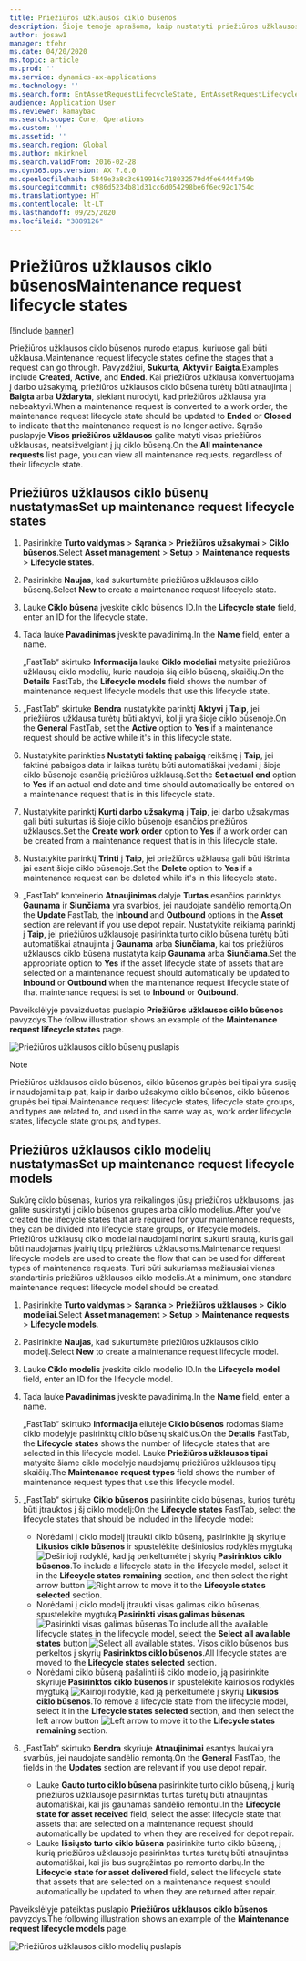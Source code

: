 ```yaml
---
title: Priežiūros užklausos ciklo būsenos
description: Šioje temoje aprašoma, kaip nustatyti priežiūros užklausos ciklo būsenas modulyje „Turto valdymas“.
author: josaw1
manager: tfehr
ms.date: 04/20/2020
ms.topic: article
ms.prod: ''
ms.service: dynamics-ax-applications
ms.technology: ''
ms.search.form: EntAssetRequestLifecycleState, EntAssetRequestLifecycleModel
audience: Application User
ms.reviewer: kamaybac
ms.search.scope: Core, Operations
ms.custom: ''
ms.assetid: ''
ms.search.region: Global
ms.author: mkirknel
ms.search.validFrom: 2016-02-28
ms.dyn365.ops.version: AX 7.0.0
ms.openlocfilehash: 5849e3a8c3c619916c718032579d4fe6444fa49b
ms.sourcegitcommit: c986d5234b81d31cc6d054298be6f6ec92c1754c
ms.translationtype: HT
ms.contentlocale: lt-LT
ms.lasthandoff: 09/25/2020
ms.locfileid: "3889126"
---
```

# <a name="maintenance-request-lifecycle-states"></a><span data-ttu-id="7d26c-103">Priežiūros užklausos ciklo būsenos</span><span class="sxs-lookup"><span data-stu-id="7d26c-103">Maintenance request lifecycle states</span></span>

[!include [banner](../../includes/banner.md)]

 


<span data-ttu-id="7d26c-104">Priežiūros užklausos ciklo būsenos nurodo etapus, kuriuose gali būti užklausa.</span><span class="sxs-lookup"><span data-stu-id="7d26c-104">Maintenance request lifecycle states define the stages that a request can go through.</span></span> <span data-ttu-id="7d26c-105">Pavyzdžiui, **Sukurta**, **Aktyvi**ir **Baigta**.</span><span class="sxs-lookup"><span data-stu-id="7d26c-105">Examples include **Created**, **Active**, and **Ended**.</span></span> <span data-ttu-id="7d26c-106">Kai priežiūros užklausa konvertuojama į darbo užsakymą, priežiūros užklausos ciklo būsena turėtų būti atnaujinta į **Baigta** arba **Uždaryta**, siekiant nurodyti, kad priežiūros užklausa yra nebeaktyvi.</span><span class="sxs-lookup"><span data-stu-id="7d26c-106">When a maintenance request is converted to a work order, the maintenance request lifecycle state should be updated to **Ended** or **Closed** to indicate that the maintenance request is no longer active.</span></span> <span data-ttu-id="7d26c-107">Sąrašo puslapyje **Visos priežiūros užklausos** galite matyti visas priežiūros užklausas, neatsižvelgiant į jų ciklo būseną.</span><span class="sxs-lookup"><span data-stu-id="7d26c-107">On the **All maintenance requests** list page, you can view all maintenance requests, regardless of their lifecycle state.</span></span>

## <a name="set-up-maintenance-request-lifecycle-states"></a><span data-ttu-id="7d26c-108">Priežiūros užklausos ciklo būsenų nustatymas</span><span class="sxs-lookup"><span data-stu-id="7d26c-108">Set up maintenance request lifecycle states</span></span>

1. <span data-ttu-id="7d26c-109">Pasirinkite **Turto valdymas** \> **Sąranka** \> **Priežiūros užsakymai** \> **Ciklo būsenos**.</span><span class="sxs-lookup"><span data-stu-id="7d26c-109">Select **Asset management** \> **Setup** \> **Maintenance requests** \> **Lifecycle states**.</span></span>
2. <span data-ttu-id="7d26c-110">Pasirinkite **Naujas**, kad sukurtumėte priežiūros užklausos ciklo būseną.</span><span class="sxs-lookup"><span data-stu-id="7d26c-110">Select **New** to create a maintenance request lifecycle state.</span></span>
3. <span data-ttu-id="7d26c-111">Lauke **Ciklo būsena** įveskite ciklo būsenos ID.</span><span class="sxs-lookup"><span data-stu-id="7d26c-111">In the **Lifecycle state** field, enter an ID for the lifecycle state.</span></span>
4. <span data-ttu-id="7d26c-112">Tada lauke **Pavadinimas** įveskite pavadinimą.</span><span class="sxs-lookup"><span data-stu-id="7d26c-112">In the **Name** field, enter a name.</span></span>

    <span data-ttu-id="7d26c-113">„FastTab“ skirtuko **Informacija** lauke **Ciklo modeliai** matysite priežiūros užklausų ciklo modelių, kurie naudoja šią ciklo būseną, skaičių.</span><span class="sxs-lookup"><span data-stu-id="7d26c-113">On the **Details** FastTab, the **Lifecycle models** field shows the number of maintenance request lifecycle models that use this lifecycle state.</span></span>

5. <span data-ttu-id="7d26c-114">„FastTab" skirtuke **Bendra** nustatykite parinktį **Aktyvi** į **Taip**, jei priežiūros užklausa turėtų būti aktyvi, kol ji yra šioje ciklo būsenoje.</span><span class="sxs-lookup"><span data-stu-id="7d26c-114">On the **General** FastTab, set the **Active** option to **Yes** if a maintenance request should be active while it's in this lifecycle state.</span></span>
6. <span data-ttu-id="7d26c-115">Nustatykite parinkties **Nustatyti faktinę pabaigą** reikšmę į **Taip**, jei faktinė pabaigos data ir laikas turėtų būti automatiškai įvedami į šioje ciklo būsenoje esančią priežiūros užklausą.</span><span class="sxs-lookup"><span data-stu-id="7d26c-115">Set the **Set actual end** option to **Yes** if an actual end date and time should automatically be entered on a maintenance request that is in this lifecycle state.</span></span>
7. <span data-ttu-id="7d26c-116">Nustatykite parinktį **Kurti darbo užsakymą** į **Taip**, jei darbo užsakymas gali būti sukurtas iš šioje ciklo būsenoje esančios priežiūros užklausos.</span><span class="sxs-lookup"><span data-stu-id="7d26c-116">Set the **Create work order** option to **Yes** if a work order can be created from a maintenance request that is in this lifecycle state.</span></span>
8. <span data-ttu-id="7d26c-117">Nustatykite parinktį **Trinti** į **Taip**, jei priežiūros užklausa gali būti ištrinta jai esant šioje ciklo būsenoje.</span><span class="sxs-lookup"><span data-stu-id="7d26c-117">Set the **Delete** option to **Yes** if a maintenance request can be deleted while it's in this lifecycle state.</span></span>
9. <span data-ttu-id="7d26c-118">„FastTab“ konteinerio **Atnaujinimas** dalyje **Turtas** esančios parinktys **Gaunama** ir **Siunčiama** yra svarbios, jei naudojate sandėlio remontą.</span><span class="sxs-lookup"><span data-stu-id="7d26c-118">On the **Update** FastTab, the **Inbound** and **Outbound** options in the **Asset** section are relevant if you use depot repair.</span></span> <span data-ttu-id="7d26c-119">Nustatykite reikiamą parinktį į **Taip**, jei priežiūros užklausoje pasirinkta turto ciklo būsena turėtų būti automatiškai atnaujinta į **Gaunama** arba **Siunčiama**, kai tos priežiūros užklausos ciklo būsena nustatyta kaip **Gaunama** arba **Siunčiama**.</span><span class="sxs-lookup"><span data-stu-id="7d26c-119">Set the appropriate option to **Yes** if the asset lifecycle state of assets that are selected on a maintenance request should automatically be updated to **Inbound** or **Outbound** when the maintenance request lifecycle state of that maintenance request is set to **Inbound** or **Outbound**.</span></span>

<span data-ttu-id="7d26c-120">Paveikslėlyje pavaizduotas puslapio **Priežiūros užklausos ciklo būsenos** pavyzdys.</span><span class="sxs-lookup"><span data-stu-id="7d26c-120">The follow illustration shows an example of the **Maintenance request lifecycle states** page.</span></span>

![Priežiūros užklausos ciklo būsenų puslapis](media/02-setup-for-requests.png)

> [!NOTE]
> <span data-ttu-id="7d26c-122">Priežiūros užklausos ciklo būsenos, ciklo būsenos grupės bei tipai yra susiję ir naudojami taip pat, kaip ir darbo užsakymo ciklo būsenos, ciklo būsenos grupės bei tipai.</span><span class="sxs-lookup"><span data-stu-id="7d26c-122">Maintenance request lifecycle states, lifecycle state groups, and types are related to, and used in the same way as, work order lifecycle states, lifecycle state groups, and types.</span></span> 

## <a name="set-up-maintenance-request-lifecycle-models"></a><span data-ttu-id="7d26c-123">Priežiūros užklausos ciklo modelių nustatymas</span><span class="sxs-lookup"><span data-stu-id="7d26c-123">Set up maintenance request lifecycle models</span></span>

<span data-ttu-id="7d26c-124">Sukūrę ciklo būsenas, kurios yra reikalingos jūsų priežiūros užklausoms, jas galite suskirstyti į ciklo būsenos grupes arba ciklo modelius.</span><span class="sxs-lookup"><span data-stu-id="7d26c-124">After you've created the lifecycle states that are required for your maintenance requests, they can be divided into lifecycle state groups, or lifecycle models.</span></span> <span data-ttu-id="7d26c-125">Priežiūros užklausų ciklo modeliai naudojami norint sukurti srautą, kuris gali būti naudojamas įvairių tipų priežiūros užklausoms.</span><span class="sxs-lookup"><span data-stu-id="7d26c-125">Maintenance request lifecycle models are used to create the flow that can be used for different types of maintenance requests.</span></span> <span data-ttu-id="7d26c-126">Turi būti sukuriamas mažiausiai vienas standartinis priežiūros užklausos ciklo modelis.</span><span class="sxs-lookup"><span data-stu-id="7d26c-126">At a minimum, one standard maintenance request lifecycle model should be created.</span></span>

1. <span data-ttu-id="7d26c-127">Pasirinkite **Turto valdymas** \> **Sąranka** \> **Priežiūros užklausos** \> **Ciklo modeliai**.</span><span class="sxs-lookup"><span data-stu-id="7d26c-127">Select **Asset management** \> **Setup** \> **Maintenance requests** \> **Lifecycle models**.</span></span>
2. <span data-ttu-id="7d26c-128">Pasirinkite **Naujas**, kad sukurtumėte priežiūros užklausos ciklo modelį.</span><span class="sxs-lookup"><span data-stu-id="7d26c-128">Select **New** to create a maintenance request lifecycle model.</span></span>
3. <span data-ttu-id="7d26c-129">Lauke **Ciklo modelis** įveskite ciklo modelio ID.</span><span class="sxs-lookup"><span data-stu-id="7d26c-129">In the **Lifecycle model** field, enter an ID for the lifecycle model.</span></span>
4. <span data-ttu-id="7d26c-130">Tada lauke **Pavadinimas** įveskite pavadinimą.</span><span class="sxs-lookup"><span data-stu-id="7d26c-130">In the **Name** field, enter a name.</span></span>

    <span data-ttu-id="7d26c-131">„FastTab“ skirtuko **Informacija** eilutėje **Ciklo būsenos** rodomas šiame ciklo modelyje pasirinktų ciklo būsenų skaičius.</span><span class="sxs-lookup"><span data-stu-id="7d26c-131">On the **Details** FastTab, the **Lifecycle states** shows the number of lifecycle states that are selected in this lifecycle model.</span></span> <span data-ttu-id="7d26c-132">Lauke **Priežiūros užklausos tipai** matysite šiame ciklo modelyje naudojamų priežiūros užklausos tipų skaičių.</span><span class="sxs-lookup"><span data-stu-id="7d26c-132">The **Maintenance request types** field shows the number of maintenance request types that use this lifecycle model.</span></span>

5. <span data-ttu-id="7d26c-133">„FastTab“ skirtuke **Ciklo būsenos** pasirinkite ciklo būsenas, kurios turėtų būti įtrauktos į šį ciklo modelį:</span><span class="sxs-lookup"><span data-stu-id="7d26c-133">On the **Lifecycle states** FastTab, select the lifecycle states that should be included in the lifecycle model:</span></span>

    - <span data-ttu-id="7d26c-134">Norėdami į ciklo modelį įtraukti ciklo būseną, pasirinkite ją skyriuje **Likusios ciklo būsenos** ir spustelėkite dešiniosios rodyklės mygtuką ![Dešinioji rodyklė](media/03-setup-for-requests.png), kad ją perkeltumėte į skyrių **Pasirinktos ciklo būsenos**.</span><span class="sxs-lookup"><span data-stu-id="7d26c-134">To include a lifecycle state in the lifecycle model, select it in the **Lifecycle states remaining** section, and then select the right arrow button ![Right arrow](media/03-setup-for-requests.png) to move it to the **Lifecycle states selected** section.</span></span>
    - <span data-ttu-id="7d26c-135">Norėdami į ciklo modelį įtraukti visas galimas ciklo būsenas, spustelėkite mygtuką **Pasirinkti visas galimas būsenas** ![Pasirinkti visas galimas būsenas](media/04-setup-for-requests.png).</span><span class="sxs-lookup"><span data-stu-id="7d26c-135">To include all the available lifecycle states in the lifecycle model, select the **Select all available states** button ![Select all available states](media/04-setup-for-requests.png).</span></span> <span data-ttu-id="7d26c-136">Visos ciklo būsenos bus perkeltos į skyrių **Pasirinktos ciklo būsenos**.</span><span class="sxs-lookup"><span data-stu-id="7d26c-136">All lifecycle states are moved to the **Lifecycle states selected** section.</span></span>
    - <span data-ttu-id="7d26c-137">Norėdami ciklo būseną pašalinti iš ciklo modelio, ją pasirinkite skyriuje **Pasirinktos ciklo būsenos** ir spustelėkite kairiosios rodyklės mygtuką ![Kairioji rodyklė](media/05-setup-for-requests.png), kad ją perkeltumėte į skyrių **Likusios ciklo būsenos**.</span><span class="sxs-lookup"><span data-stu-id="7d26c-137">To remove a lifecycle state from the lifecycle model, select it in the **Lifecycle states selected** section, and then select the left arrow button ![Left arrow](media/05-setup-for-requests.png) to move it to the **Lifecycle states remaining** section.</span></span>

6. <span data-ttu-id="7d26c-138">„FastTab“ skirtuko **Bendra** skyriuje **Atnaujinimai** esantys laukai yra svarbūs, jei naudojate sandėlio remontą.</span><span class="sxs-lookup"><span data-stu-id="7d26c-138">On the **General** FastTab, the fields in the **Updates** section are relevant if you use depot repair.</span></span>

    - <span data-ttu-id="7d26c-139">Lauke **Gauto turto ciklo būsena** pasirinkite turto ciklo būseną, į kurią priežiūros užklausoje pasirinktas turtas turėtų būti atnaujintas automatiškai, kai jis gaunamas sandėlio remontui.</span><span class="sxs-lookup"><span data-stu-id="7d26c-139">In the **Lifecycle state for asset received** field, select the asset lifecycle state that assets that are selected on a maintenance request should automatically be updated to when they are received for depot repair.</span></span>
    - <span data-ttu-id="7d26c-140">Lauke **Išsiųsto turto ciklo būsena** pasirinkite turto ciklo būseną, į kurią priežiūros užklausoje pasirinktas turtas turėtų būti atnaujintas automatiškai, kai jis bus sugrąžintas po remonto darbų.</span><span class="sxs-lookup"><span data-stu-id="7d26c-140">In the **Lifecycle state for asset delivered** field, select the lifecycle state that assets that are selected on a maintenance request should automatically be updated to when they are returned after repair.</span></span>

<span data-ttu-id="7d26c-141">Paveikslėlyje pateiktas puslapio **Priežiūros užklausos ciklo būsenos** pavyzdys.</span><span class="sxs-lookup"><span data-stu-id="7d26c-141">The following illustration shows an example of the **Maintenance request lifecycle models** page.</span></span>

![Priežiūros užklausos ciklo modelių puslapis](media/06-setup-for-requests.png)
